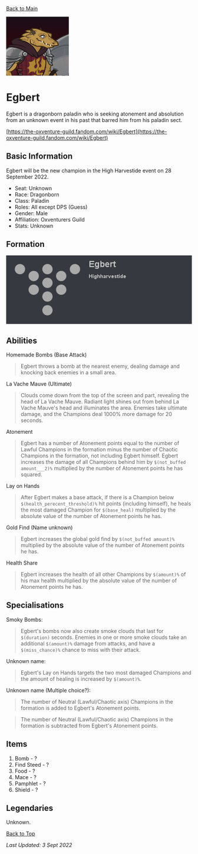 [Back to Main](index.md)

![Profile Picture](images/profile_egbert.png)
# Egbert
Egbert is a dragonborn paladin who is seeking atonement and absolution from an unknown event in his past that barred him from his paladin sect.

[https://the-oxventure-guild.fandom.com/wiki/Egbert](https://the-oxventure-guild.fandom.com/wiki/Egbert)

## Basic Information
Egbert will be the new champion in the High Harvestide event on 28 September 2022.

* Seat: Unknown
* Race: Dragonborn
* Class: Paladin
* Roles: All except DPS (Guess)
* Gender: Male
* Affiliation: Oxventurers Guild
* Stats: Unknown

## Formation
![Formation Layout](images/formation_egbert.png)

## Abilities
Homemade Bombs (Base Attack)
> Egbert throws a bomb at the nearest enemy, dealing damage and knocking back enemies in a small area.

La Vache Mauve (Ultimate)
> Clouds come down from the top of the screen and part, revealing the head of La Vache Mauve. Radiant light shines out from behind La Vache Mauve's head and illuminates the area. Enemies take ultimate damage, and the Champions deal 1000% more damage for 20 seconds.

Atonement
> Egbert has a number of Atonement points equal to the number of Lawful Champions in the formation minus the number of Chaotic Champions in the formation, not including Egbert himself. Egbert increases the damage of all Champions behind him by `$(not_buffed amount___2)%` multiplied by  the number of Atonement points he has squared.

Lay on Hands
> After Egbert makes a base attack, if there is a Champion below `$(health_perecent_threshold)%` hit points (including himself), he heals the most damaged Champion for `$(base_heal)` multiplied by the absolute value of the number of Atonement points he has.

Gold Find (Name unknown)
> Egbert increases the global gold find by `$(not_buffed amount)%` multiplied by the absolute value of the number of Atonement points he has.

Health Share
> Egbert increases the health of all other Champions by `$(amount)%` of his max health multiplied by the absolute value of the number of Atonement points he has.

## Specialisations
Smoky Bombs:
> Egbert's bombs now also create smoke clouds that last for `$(duration)` seconds. Enemies in one or more smoke clouds take an additional `$(amount)%` damage from attacks, and have a `$(miss_chance)%` chance to miss with their attack.

Unknown name:
> Egbert's Lay on Hands targets the two most damaged Champions and the amount of healing is increased by `$(amount)%`.

Unknown name (Multiple choice?):
> The number of Neutral (Lawful/Chaotic axis) Champions in the formation is added to Egbert's Atonement points.

> The number of Neutral (Lawful/Chaotic axis) Champions in the formation is subtracted from Egbert's Atonement points.

## Items

1. Bomb - ?
2. Find Steed - ?
3. Food - ?
4. Mace - ?
5. Pamphlet - ?
6. Shield - ?

## Legendaries
Unknown.

[Back to Top](#top)

*Last Updated: 3 Sept 2022*